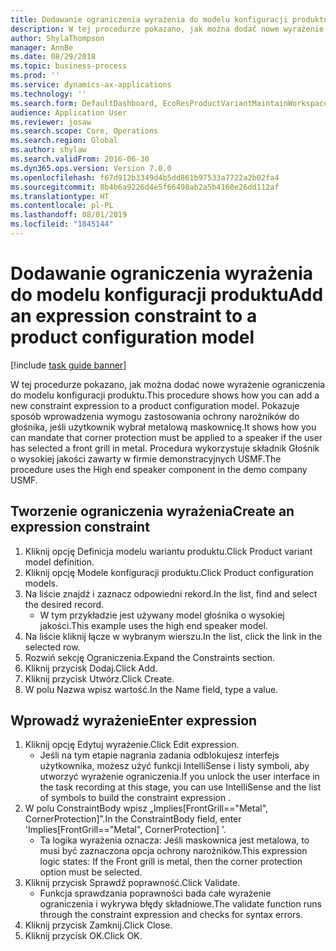 ```yaml
---
title: Dodawanie ograniczenia wyrażenia do modelu konfiguracji produktu
description: W tej procedurze pokazano, jak można dodać nowe wyrażenie ograniczenia do modelu konfiguracji produktu.
author: ShylaThompson
manager: AnnBe
ms.date: 08/29/2018
ms.topic: business-process
ms.prod: ''
ms.service: dynamics-ax-applications
ms.technology: ''
ms.search.form: DefaultDashboard, EcoResProductVariantMaintainWorkspace, PCProductConfigurationModelListPage, PCProductConfigurationModelDetails, SysClientPolymorphicCreateSelector, PCConstraintEditor, PCRuntimeConfiguratorValidate
audience: Application User
ms.reviewer: josaw
ms.search.scope: Core, Operations
ms.search.region: Global
ms.author: shylaw
ms.search.validFrom: 2016-06-30
ms.dyn365.ops.version: Version 7.0.0
ms.openlocfilehash: f67d912b3349d4b5dd861b97533a7722a2b02fa4
ms.sourcegitcommit: 8b4b6a9226d4e5f66498ab2a5b4160e26dd112af
ms.translationtype: HT
ms.contentlocale: pl-PL
ms.lasthandoff: 08/01/2019
ms.locfileid: "1845144"
---
```

# <a name="add-an-expression-constraint-to-a-product-configuration-model"></a><span data-ttu-id="2f0a3-103">Dodawanie ograniczenia wyrażenia do modelu konfiguracji produktu</span><span class="sxs-lookup"><span data-stu-id="2f0a3-103">Add an expression constraint to a product configuration model</span></span>

[!include [task guide banner](../../includes/task-guide-banner.md)]

<span data-ttu-id="2f0a3-104">W tej procedurze pokazano, jak można dodać nowe wyrażenie ograniczenia do modelu konfiguracji produktu.</span><span class="sxs-lookup"><span data-stu-id="2f0a3-104">This procedure shows how you can add a new constraint expression to a product configuration model.</span></span> <span data-ttu-id="2f0a3-105">Pokazuje sposób wprowadzenia wymogu zastosowania ochrony narożników do głośnika, jeśli użytkownik wybrał metalową maskownicę.</span><span class="sxs-lookup"><span data-stu-id="2f0a3-105">It shows how you can mandate that corner protection must be applied to a speaker if the user has selected a front grill in metal.</span></span> <span data-ttu-id="2f0a3-106">Procedura wykorzystuje składnik Głośnik o wysokiej jakości zawarty w firmie demonstracyjnych USMF.</span><span class="sxs-lookup"><span data-stu-id="2f0a3-106">The procedure uses the High end speaker component in the demo company USMF.</span></span>


## <a name="create-an-expression-constraint"></a><span data-ttu-id="2f0a3-107">Tworzenie ograniczenia wyrażenia</span><span class="sxs-lookup"><span data-stu-id="2f0a3-107">Create an expression constraint</span></span>
1. <span data-ttu-id="2f0a3-108">Kliknij opcję Definicja modelu wariantu produktu.</span><span class="sxs-lookup"><span data-stu-id="2f0a3-108">Click Product variant model definition.</span></span>
2. <span data-ttu-id="2f0a3-109">Kliknij opcję Modele konfiguracji produktu.</span><span class="sxs-lookup"><span data-stu-id="2f0a3-109">Click Product configuration models.</span></span>
3. <span data-ttu-id="2f0a3-110">Na liście znajdź i zaznacz odpowiedni rekord.</span><span class="sxs-lookup"><span data-stu-id="2f0a3-110">In the list, find and select the desired record.</span></span>
    * <span data-ttu-id="2f0a3-111">W tym przykładzie jest używany model głośnika o wysokiej jakości.</span><span class="sxs-lookup"><span data-stu-id="2f0a3-111">This example uses the high end speaker model.</span></span>  
4. <span data-ttu-id="2f0a3-112">Na liście kliknij łącze w wybranym wierszu.</span><span class="sxs-lookup"><span data-stu-id="2f0a3-112">In the list, click the link in the selected row.</span></span>
5. <span data-ttu-id="2f0a3-113">Rozwiń sekcję Ograniczenia.</span><span class="sxs-lookup"><span data-stu-id="2f0a3-113">Expand the Constraints section.</span></span>
6. <span data-ttu-id="2f0a3-114">Kliknij przycisk Dodaj.</span><span class="sxs-lookup"><span data-stu-id="2f0a3-114">Click Add.</span></span>
7. <span data-ttu-id="2f0a3-115">Kliknij przycisk Utwórz.</span><span class="sxs-lookup"><span data-stu-id="2f0a3-115">Click Create.</span></span>
8. <span data-ttu-id="2f0a3-116">W polu Nazwa wpisz wartość.</span><span class="sxs-lookup"><span data-stu-id="2f0a3-116">In the Name field, type a value.</span></span>

## <a name="enter-expression"></a><span data-ttu-id="2f0a3-117">Wprowadź wyrażenie</span><span class="sxs-lookup"><span data-stu-id="2f0a3-117">Enter expression</span></span>
1. <span data-ttu-id="2f0a3-118">Kliknij opcję Edytuj wyrażenie.</span><span class="sxs-lookup"><span data-stu-id="2f0a3-118">Click Edit expression.</span></span>
    * <span data-ttu-id="2f0a3-119">Jeśli na tym etapie nagrania zadania odblokujesz interfejs użytkownika, możesz użyć funkcji IntelliSense i listy symboli, aby utworzyć wyrażenie ograniczenia.</span><span class="sxs-lookup"><span data-stu-id="2f0a3-119">If you unlock the user interface in the task recording at this stage, you can use IntelliSense and the list of symbols to build the constraint expression .</span></span>  
2. <span data-ttu-id="2f0a3-120">W polu ConstraintBody wpisz „Implies[FrontGrill=="Metal", CornerProtection]”.</span><span class="sxs-lookup"><span data-stu-id="2f0a3-120">In the ConstraintBody field, enter 'Implies[FrontGrill=="Metal", CornerProtection] '.</span></span>
    * <span data-ttu-id="2f0a3-121">Ta logika wyrażenia oznacza: Jeśli maskownica jest metalowa, to musi być zaznaczona opcja ochrony narożników.</span><span class="sxs-lookup"><span data-stu-id="2f0a3-121">This expression logic states: If the Front grill is  metal, then the corner protection option must be selected.</span></span>  
3. <span data-ttu-id="2f0a3-122">Kliknij przycisk Sprawdź poprawność.</span><span class="sxs-lookup"><span data-stu-id="2f0a3-122">Click Validate.</span></span>
    * <span data-ttu-id="2f0a3-123">Funkcja sprawdzania poprawności bada całe wyrażenie ograniczenia i wykrywa błędy składniowe.</span><span class="sxs-lookup"><span data-stu-id="2f0a3-123">The validate function runs through the constraint expression and checks for syntax errors.</span></span>  
4. <span data-ttu-id="2f0a3-124">Kliknij przycisk Zamknij.</span><span class="sxs-lookup"><span data-stu-id="2f0a3-124">Click Close.</span></span>
5. <span data-ttu-id="2f0a3-125">Kliknij przycisk OK.</span><span class="sxs-lookup"><span data-stu-id="2f0a3-125">Click OK.</span></span>

